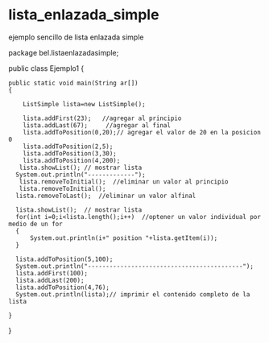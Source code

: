 # lista_enlazada_simple
ejemplo sencillo de lista enlazada simple

package bel.listaenlazadasimple;

public class Ejemplo1 {
	
	public static void main(String ar[])
	{
	    
		ListSimple lista=new ListSimple();
		
		lista.addFirst(23);   //agregar al principio
		lista.addLast(67);     //agregar al final
		lista.addToPosition(0,20);// agregar el valor de 20 en la posicion 0
		lista.addToPosition(2,5);
		lista.addToPosition(3,30);
		lista.addToPosition(4,200);
	   lista.showList(); // mostrar lista 
	  System.out.println("-------------");
	   lista.removeToInitial();  //eliminar un valor al principio
	   lista.removeToInitial(); 
	  lista.removeToLast();  //eliminar un valor alfinal
	  
	  lista.showList();  // mostrar lista 
	  for(int i=0;i<lista.length();i++)  //optener un valor individual por medio de un for
	  {
		  System.out.println(i+" position "+lista.getItem(i));
	  }
	  
	  lista.addToPosition(5,100);   
	  System.out.println("-------------------------------------------");
	  lista.addFirst(100);
	  lista.addLast(200);
	  lista.addToPosition(4,76);
	  System.out.println(lista);// imprimir el contenido completo de la lista 
	 
	}
	
	

}
